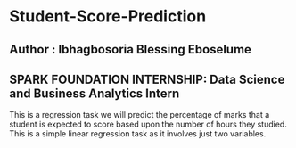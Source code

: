 # Student-Score-Prediction

## Author : Ibhagbosoria Blessing Eboselume

## SPARK FOUNDATION INTERNSHIP: Data Science and Business Analytics Intern

This is a regression task we will predict the percentage of marks that a student is expected to score based upon the number of hours they studied. This is a simple linear regression task as it involves just two variables.
